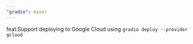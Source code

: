 ```yaml
---
"gradio": minor
---
```


feat:Support deploying to Google Cloud using `gradio deploy --provider gcloud`
